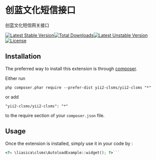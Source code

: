 创蓝文化短信接口
========
创蓝文化短信网关接口

[![Latest Stable Version](https://poser.pugx.org/liasica/yii2-clsms/v/stable)](https://packagist.org/packages/liasica/yii2-clsms)[![Total Downloads](https://poser.pugx.org/liasica/yii2-clsms/downloads)](https://packagist.org/packages/liasica/yii2-clsms)[![Latest Unstable Version](https://poser.pugx.org/liasica/yii2-clsms/v/unstable)](https://packagist.org/packages/liasica/yii2-clsms)[![License](https://poser.pugx.org/liasica/yii2-clsms/license)](https://packagist.org/packages/liasica/yii2-clsms)

Installation
------------

The preferred way to install this extension is through [composer](http://getcomposer.org/download/).

Either run

```
php composer.phar require --prefer-dist yii2-clsms/yii2-clsms "*"
```

or add

```
"yii2-clsms/yii2-clsms": "*"
```

to the require section of your `composer.json` file.


Usage
-----

Once the extension is installed, simply use it in your code by  :

```php
<?= \liasica\clsms\AutoloadExample::widget(); ?>```